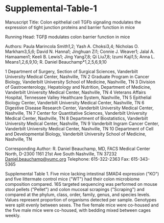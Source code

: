 # Supplemental-Table-1

Manuscript Title: Colon epithelial cell TGFb signaling modulates the expression of tight junction proteins and barrier function in mice

Running Head: TGFβ modulates colon barrier function in mice

Authors: 
Paula Marincola Smith1,2; Yash A. Choksi3,4; Nicholas O. Markham3,5,6; David N. Hanna1; Jinghuan Zi1; Connie J. Weaver1; Jalal A. Hamaamen1; Keeli B. Lewis1; Jing Yang7,8; Qi Liu7,8; Izumi Kaji1,5; Anna L. Means1,2,6,9,10; R. Daniel Beauchamp*1,2,5,6,9,10

1 Department of Surgery, Section of Surgical Sciences, Vanderbilt University Medical Center, Nashville, TN
2 Graduate Program in Cancer Biology, Vanderbilt University School of Medicine, Nashville, TN
3 Division of Gastroenterology, Hepatology and Nutrition, Department of Medicine, Vanderbilt University Medical Center, Nashville, TN
4 Veterans Affairs Hospital, Tennessee Valley Healthcare System, Nashville, TN
5 Epithelial Biology Center, Vanderbilt University Medical Center, Nashville, TN
6 Digestive Disease Research Center, Vanderbilt University Medical Center, Nashville, TN
7 Center for Quantitative Sciences, Vanderbilt University Medical Center, Nashville, TN
8 Department of Biostatistics, Vanderbilt University Medical Center, Nashville, TN
9 Vanderbilt Ingram Cancer Center, Vanderbilt University Medical Center, Nashville, TN
10 Department of Cell and Developmental Biology, Vanderbilt University School of Medicine, Nashville, TN

Corresponding Author: 
R. Daniel Beauchamp, MD, FACS
Medical Center North, D-2300
1161 21st Ave South
Nashville, TN 37232
Daniel.beauchamp@vumc.org
Telephone: 615-322-2363
Fax: 615-343-5365


Supplemental Table 1. Five mice lacking intestinal SMAD4 expression ("KO") and five littermate control mice ("WT") had their colon microbiome composition compared. 16S targeted sequencing was performed on mouse stool pellets ("Pellet") and colon mucosal scrapings ("Scraping") and compared at the phylum, class, order, family, genus, and species levels. Values represent proportion of organisms detected per sample. Genotypes were split evenly between sexes. The five female mice were co-housed and the five male mice were co-housed, with bedding mixed between cages weekly.

